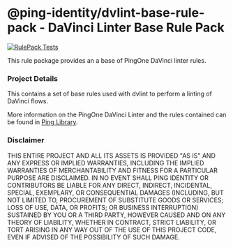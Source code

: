 @ping-identity/dvlint-base-rule-pack  - DaVinci Linter Base Rule Pack
=========

[![RulePack Tests](https://github.com/pingidentity/dvlint-base-rule-pack/actions/workflows/test-rule-pack.yml/badge.svg)](https://github.com/pingidentity/dvlint-base-rule-pack/actions/workflows/test-rule-pack.yml)

This rule package provides an a base of PingOne DaVinci linter rules.

### Project Details
This contains a set of base rules used with dvlint to perform a linting of DaVinci flows.

More information on the PingOne DaVinci Linter and the rules contained can be found in [Ping Library](https://library.pingidentity.com/page/dvlint-base-rule-pack).

### Disclaimer

THIS ENTIRE PROJECT AND ALL ITS ASSETS IS PROVIDED "AS IS" AND ANY EXPRESS OR IMPLIED WARRANTIES, INCLUDING THE IMPLIED WARRANTIES OF MERCHANTABILITY AND FITNESS FOR A PARTICULAR PURPOSE ARE DISCLAIMED. IN NO EVENT SHALL PING IDENTITY OR CONTRIBUTORS BE LIABLE FOR ANY DIRECT, INDIRECT, INCIDENTAL, SPECIAL, EXEMPLARY, OR CONSEQUENTIAL DAMAGES (INCLUDING, BUT NOT LIMITED TO, PROCUREMENT OF SUBSTITUTE GOODS OR SERVICES; LOSS OF USE, DATA, OR PROFITS; OR BUSINESS INTERRUPTION) SUSTAINED BY YOU OR A THIRD PARTY, HOWEVER CAUSED AND ON ANY THEORY OF LIABILITY, WHETHER IN CONTRACT, STRICT LIABILITY, OR TORT ARISING IN ANY WAY OUT OF THE USE OF THIS PROJECT CODE, EVEN IF ADVISED OF THE POSSIBILITY OF SUCH DAMAGE.